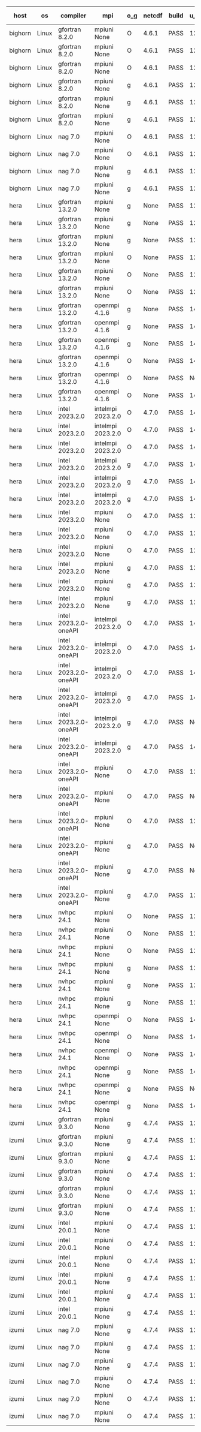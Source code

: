 

| host     | os       | compiler                              | mpi                      | o_g        | netcdf        | build       | u_pass          | u_fail          | s_pass            | s_fail            | e_pass             | e_fail             | nuopc_pass       | nuopc_fail       | artifacts link          |
|----------|----------|---------------------------------------|--------------------------|------------|---------------|-------------|-----------------|-----------------|-------------------|-------------------|--------------------|--------------------|------------------|------------------|-------------------------|
| bighorn | Linux | gfortran 8.2.0 | mpiuni None  | O | 4.6.1  | PASS | 12564 | 0 | 9 | 0 | 43 | 0 | None | None | <a href="https://github.com/esmf-org/esmf-test-artifacts/tree/25e4cfe6df40dba571d2302b5d6ad1156e1f59e4/develop/gfortran/8.2.0/O/mpiuni/None" target="_blank">25e4cfe</a> | 
| bighorn | Linux | gfortran 8.2.0 | mpiuni None  | O | 4.6.1  | PASS | 12564 | 0 | 9 | 0 | 43 | 0 | None | None | <a href="https://github.com/esmf-org/esmf-test-artifacts/tree/5b9d632e09412238840bdaf9e919838585c080b0/develop/gfortran/8.2.0/O/mpiuni/None" target="_blank">5b9d632</a> | 
| bighorn | Linux | gfortran 8.2.0 | mpiuni None  | O | 4.6.1  | PASS | 12564 | 0 | 9 | 0 | 43 | 0 | None | None | <a href="https://github.com/esmf-org/esmf-test-artifacts/tree/ddb3f2302fcef81c4f9a777be6e044e3bea32c89/develop/gfortran/8.2.0/O/mpiuni/None" target="_blank">ddb3f23</a> | 
| bighorn | Linux | gfortran 8.2.0 | mpiuni None  | g | 4.6.1  | PASS | 12564 | 0 | 9 | 0 | 43 | 0 | None | None | <a href="https://github.com/esmf-org/esmf-test-artifacts/tree/04a88974da588b57545f5d406afee1dcaf309eb6/develop/gfortran/8.2.0/g/mpiuni/None" target="_blank">04a8897</a> | 
| bighorn | Linux | gfortran 8.2.0 | mpiuni None  | g | 4.6.1  | PASS | 12564 | 0 | 9 | 0 | 43 | 0 | None | None | <a href="https://github.com/esmf-org/esmf-test-artifacts/tree/7a3b5a92d0245ee7dbffb0e4524c014bb1fe4890/develop/gfortran/8.2.0/g/mpiuni/None" target="_blank">7a3b5a9</a> | 
| bighorn | Linux | gfortran 8.2.0 | mpiuni None  | g | 4.6.1  | PASS | 12564 | 0 | 9 | 0 | 43 | 0 | None | None | <a href="https://github.com/esmf-org/esmf-test-artifacts/tree/98788f7a238e79bd0fdb0b2a3c68cda86ba25f07/develop/gfortran/8.2.0/g/mpiuni/None" target="_blank">98788f7</a> | 
| bighorn | Linux | nag 7.0 | mpiuni None  | O | 4.6.1  | PASS | 12564 | 0 | 9 | 0 | 43 | 0 | None | None | <a href="https://github.com/esmf-org/esmf-test-artifacts/tree/3ea1023244f1502a1526bd7f1d886e842b174b06/develop/nag/7.0/O/mpiuni/None" target="_blank">3ea1023</a> | 
| bighorn | Linux | nag 7.0 | mpiuni None  | O | 4.6.1  | PASS | 12564 | 0 | 9 | 0 | 43 | 0 | None | None | <a href="https://github.com/esmf-org/esmf-test-artifacts/tree/fd783dbadc3db2d0212b0498c049d84645bececc/develop/nag/7.0/O/mpiuni/None" target="_blank">fd783db</a> | 
| bighorn | Linux | nag 7.0 | mpiuni None  | g | 4.6.1  | PASS | 12564 | 0 | 9 | 0 | 43 | 0 | None | None | <a href="https://github.com/esmf-org/esmf-test-artifacts/tree/529422841eaeafe4d07057e7aa9cdb04cfbfa7c4/develop/nag/7.0/g/mpiuni/None" target="_blank">5294228</a> | 
| bighorn | Linux | nag 7.0 | mpiuni None  | g | 4.6.1  | PASS | 12564 | 0 | 9 | 0 | 43 | 0 | None | None | <a href="https://github.com/esmf-org/esmf-test-artifacts/tree/e42fb8df65d283d5841031fa5a0363dc97d43b98/develop/nag/7.0/g/mpiuni/None" target="_blank">e42fb8d</a> | 
| hera | Linux | gfortran 13.2.0 | mpiuni None  | g | None  | PASS | 12564 | 0 | 9 | 0 | 43 | 0 | None | None | <a href="https://github.com/esmf-org/esmf-test-artifacts/tree/368d190220971af4ccdf8bb7ae449915197273f2/develop/gfortran/13.2.0/g/mpiuni/None" target="_blank">368d190</a> | 
| hera | Linux | gfortran 13.2.0 | mpiuni None  | g | None  | PASS | 12564 | 0 | 9 | 0 | 43 | 0 | None | None | <a href="https://github.com/esmf-org/esmf-test-artifacts/tree/78031b24af16515fab5db287dc0c2b5cc3836f0a/develop/gfortran/13.2.0/g/mpiuni/None" target="_blank">78031b2</a> | 
| hera | Linux | gfortran 13.2.0 | mpiuni None  | g | None  | PASS | 12564 | 0 | 9 | 0 | 43 | 0 | None | None | <a href="https://github.com/esmf-org/esmf-test-artifacts/tree/c428e272bc13789ccb1fb288949694cf4b9910aa/develop/gfortran/13.2.0/g/mpiuni/None" target="_blank">c428e27</a> | 
| hera | Linux | gfortran 13.2.0 | mpiuni None  | O | None  | PASS | 12564 | 0 | 9 | 0 | 43 | 0 | None | None | <a href="https://github.com/esmf-org/esmf-test-artifacts/tree/4df6ed7c57a1ffaae3a093f0aca5dc4a7b1e6853/develop/gfortran/13.2.0/O/mpiuni/None" target="_blank">4df6ed7</a> | 
| hera | Linux | gfortran 13.2.0 | mpiuni None  | O | None  | PASS | 12564 | 0 | 9 | 0 | 43 | 0 | None | None | <a href="https://github.com/esmf-org/esmf-test-artifacts/tree/eff9bfb1203a386f9defdf790811db8c366d449f/develop/gfortran/13.2.0/O/mpiuni/None" target="_blank">eff9bfb</a> | 
| hera | Linux | gfortran 13.2.0 | mpiuni None  | O | None  | PASS | 12564 | 0 | 9 | 0 | 43 | 0 | None | None | <a href="https://github.com/esmf-org/esmf-test-artifacts/tree/85f79cc6b1ce0202ea31366f52f8491f9ccb1343/develop/gfortran/13.2.0/O/mpiuni/None" target="_blank">85f79cc</a> | 
| hera | Linux | gfortran 13.2.0 | openmpi 4.1.6  | g | None  | PASS | 14235 | 0 | 51 | 0 | 81 | 0 | 57 | 0 | <a href="https://github.com/esmf-org/esmf-test-artifacts/tree/5f554b8ec97d6915350308e4a195a5493cf30ddc/develop/gfortran/13.2.0/g/openmpi/4.1.6" target="_blank">5f554b8</a> | 
| hera | Linux | gfortran 13.2.0 | openmpi 4.1.6  | g | None  | PASS | 14235 | 0 | 51 | 0 | 81 | 0 | 57 | 0 | <a href="https://github.com/esmf-org/esmf-test-artifacts/tree/2639f062c487d6602812c6c0ccec9df9828e8d59/develop/gfortran/13.2.0/g/openmpi/4.1.6" target="_blank">2639f06</a> | 
| hera | Linux | gfortran 13.2.0 | openmpi 4.1.6  | g | None  | PASS | 14235 | 0 | 51 | 0 | 81 | 0 | 57 | 0 | <a href="https://github.com/esmf-org/esmf-test-artifacts/tree/84900f12dc693e6a24134e62196f51b96cc443c8/develop/gfortran/13.2.0/g/openmpi/4.1.6" target="_blank">84900f1</a> | 
| hera | Linux | gfortran 13.2.0 | openmpi 4.1.6  | O | None  | PASS | 14235 | 0 | 51 | 0 | 81 | 0 | 57 | 0 | <a href="https://github.com/esmf-org/esmf-test-artifacts/tree/08df795679946a84c709853dba6a43801b878859/develop/gfortran/13.2.0/O/openmpi/4.1.6" target="_blank">08df795</a> | 
| hera | Linux | gfortran 13.2.0 | openmpi 4.1.6  | O | None  | PASS | None | None | None | None | None | None | None | None | <a href="https://github.com/esmf-org/esmf-test-artifacts/tree/9caccbf80497bc58bb7f7eb6d1b0abc0cafd08ca/develop/gfortran/13.2.0/O/openmpi/4.1.6" target="_blank">9caccbf</a> | 
| hera | Linux | gfortran 13.2.0 | openmpi 4.1.6  | O | None  | PASS | 14235 | 0 | 51 | 0 | 81 | 0 | 57 | 0 | <a href="https://github.com/esmf-org/esmf-test-artifacts/tree/dfcefb31c876d3a02d12c8ee2cca78767eb339fe/develop/gfortran/13.2.0/O/openmpi/4.1.6" target="_blank">dfcefb3</a> | 
| hera | Linux | intel 2023.2.0 | intelmpi 2023.2.0  | O | 4.7.0  | PASS | 14235 | 0 | 51 | 0 | 81 | 0 | 57 | 0 | <a href="https://github.com/esmf-org/esmf-test-artifacts/tree/41ca4ecc605713aa4c7029d8c4abfa8ecdd482c2/develop/intel/2023.2.0/O/intelmpi/2023.2.0" target="_blank">41ca4ec</a> | 
| hera | Linux | intel 2023.2.0 | intelmpi 2023.2.0  | O | 4.7.0  | PASS | 14235 | 0 | 51 | 0 | 81 | 0 | 57 | 0 | <a href="https://github.com/esmf-org/esmf-test-artifacts/tree/eb91a9e84492d206cf0e292c91cba98d7ad0e846/develop/intel/2023.2.0/O/intelmpi/2023.2.0" target="_blank">eb91a9e</a> | 
| hera | Linux | intel 2023.2.0 | intelmpi 2023.2.0  | O | 4.7.0  | PASS | 14235 | 0 | 51 | 0 | 81 | 0 | 57 | 0 | <a href="https://github.com/esmf-org/esmf-test-artifacts/tree/eebfba5be5e88221d1c95437404599b01a2cfeb9/develop/intel/2023.2.0/O/intelmpi/2023.2.0" target="_blank">eebfba5</a> | 
| hera | Linux | intel 2023.2.0 | intelmpi 2023.2.0  | g | 4.7.0  | PASS | 14235 | 0 | 51 | 0 | 81 | 0 | 57 | 0 | <a href="https://github.com/esmf-org/esmf-test-artifacts/tree/22a60b084a3ad29db541cc239d185678268bc2bf/develop/intel/2023.2.0/g/intelmpi/2023.2.0" target="_blank">22a60b0</a> | 
| hera | Linux | intel 2023.2.0 | intelmpi 2023.2.0  | g | 4.7.0  | PASS | 14235 | 0 | 51 | 0 | 81 | 0 | 57 | 0 | <a href="https://github.com/esmf-org/esmf-test-artifacts/tree/e44a38ce7ceb79890f217ac142970da04d8f3d92/develop/intel/2023.2.0/g/intelmpi/2023.2.0" target="_blank">e44a38c</a> | 
| hera | Linux | intel 2023.2.0 | intelmpi 2023.2.0  | g | 4.7.0  | PASS | 14235 | 0 | 51 | 0 | 81 | 0 | 57 | 0 | <a href="https://github.com/esmf-org/esmf-test-artifacts/tree/3c370738966944042fbc2d5f29af5f185fd756e0/develop/intel/2023.2.0/g/intelmpi/2023.2.0" target="_blank">3c37073</a> | 
| hera | Linux | intel 2023.2.0 | mpiuni None  | O | 4.7.0  | PASS | 12564 | 0 | 9 | 0 | 43 | 0 | None | None | <a href="https://github.com/esmf-org/esmf-test-artifacts/tree/470f5f546bfbc35db6885654c11b20feedda1968/develop/intel/2023.2.0/O/mpiuni/None" target="_blank">470f5f5</a> | 
| hera | Linux | intel 2023.2.0 | mpiuni None  | O | 4.7.0  | PASS | 12564 | 0 | 9 | 0 | 43 | 0 | None | None | <a href="https://github.com/esmf-org/esmf-test-artifacts/tree/24f6376191c61a8cf2bf90a2150f11695e102ba9/develop/intel/2023.2.0/O/mpiuni/None" target="_blank">24f6376</a> | 
| hera | Linux | intel 2023.2.0 | mpiuni None  | O | 4.7.0  | PASS | 12564 | 0 | 9 | 0 | 43 | 0 | None | None | <a href="https://github.com/esmf-org/esmf-test-artifacts/tree/5bfbcb2b6d39eeb2f9d70f4633f67463f3ed5e61/develop/intel/2023.2.0/O/mpiuni/None" target="_blank">5bfbcb2</a> | 
| hera | Linux | intel 2023.2.0 | mpiuni None  | g | 4.7.0  | PASS | 12564 | 0 | 9 | 0 | 43 | 0 | None | None | <a href="https://github.com/esmf-org/esmf-test-artifacts/tree/03305e00168802cb285174a7a4404cdd89bbc9a8/develop/intel/2023.2.0/g/mpiuni/None" target="_blank">03305e0</a> | 
| hera | Linux | intel 2023.2.0 | mpiuni None  | g | 4.7.0  | PASS | 12564 | 0 | 9 | 0 | 43 | 0 | None | None | <a href="https://github.com/esmf-org/esmf-test-artifacts/tree/b8296ef18b671f7556f21c34a44ac9c20cd22a64/develop/intel/2023.2.0/g/mpiuni/None" target="_blank">b8296ef</a> | 
| hera | Linux | intel 2023.2.0 | mpiuni None  | g | 4.7.0  | PASS | 12564 | 0 | 9 | 0 | 43 | 0 | None | None | <a href="https://github.com/esmf-org/esmf-test-artifacts/tree/32074845b75f61ba26e2a8f912bfd1b4ac2e05b7/develop/intel/2023.2.0/g/mpiuni/None" target="_blank">3207484</a> | 
| hera | Linux | intel 2023.2.0-oneAPI | intelmpi 2023.2.0  | O | 4.7.0  | PASS | 14235 | 0 | 50 | 1 | 81 | 0 | 57 | 0 | <a href="https://github.com/esmf-org/esmf-test-artifacts/tree/136589d5e4ad248b71c6e64bcce102d5581cca4f/develop/intel/2023.2.0-oneAPI/O/intelmpi/2023.2.0" target="_blank">136589d</a> | 
| hera | Linux | intel 2023.2.0-oneAPI | intelmpi 2023.2.0  | O | 4.7.0  | PASS | 14235 | 0 | 50 | 1 | 81 | 0 | 57 | 0 | <a href="https://github.com/esmf-org/esmf-test-artifacts/tree/8122f36599f17765840f4afffbaee26500a67151/develop/intel/2023.2.0-oneAPI/O/intelmpi/2023.2.0" target="_blank">8122f36</a> | 
| hera | Linux | intel 2023.2.0-oneAPI | intelmpi 2023.2.0  | O | 4.7.0  | PASS | 14235 | 0 | 50 | 1 | 81 | 0 | 57 | 0 | <a href="https://github.com/esmf-org/esmf-test-artifacts/tree/fd16d6295ec0329b8c8dc72df08faf923139830d/develop/intel/2023.2.0-oneAPI/O/intelmpi/2023.2.0" target="_blank">fd16d62</a> | 
| hera | Linux | intel 2023.2.0-oneAPI | intelmpi 2023.2.0  | g | 4.7.0  | PASS | 14235 | 0 | 51 | 0 | 81 | 0 | 57 | 0 | <a href="https://github.com/esmf-org/esmf-test-artifacts/tree/9b35bb7bd8c815f9193234ff80bbffc895c57dba/develop/intel/2023.2.0-oneAPI/g/intelmpi/2023.2.0" target="_blank">9b35bb7</a> | 
| hera | Linux | intel 2023.2.0-oneAPI | intelmpi 2023.2.0  | g | 4.7.0  | PASS | None | None | None | None | None | None | None | None | <a href="https://github.com/esmf-org/esmf-test-artifacts/tree/e7e509446edf098a050a707ccd8ca59693fa58dd/develop/intel/2023.2.0-oneAPI/g/intelmpi/2023.2.0" target="_blank">e7e5094</a> | 
| hera | Linux | intel 2023.2.0-oneAPI | intelmpi 2023.2.0  | g | 4.7.0  | PASS | 14235 | 0 | 51 | 0 | 81 | 0 | 57 | 0 | <a href="https://github.com/esmf-org/esmf-test-artifacts/tree/740a85ca20af1050c740fbaebf1c60ad017f6f73/develop/intel/2023.2.0-oneAPI/g/intelmpi/2023.2.0" target="_blank">740a85c</a> | 
| hera | Linux | intel 2023.2.0-oneAPI | mpiuni None  | O | 4.7.0  | PASS | 12564 | 0 | 9 | 0 | 43 | 0 | None | None | <a href="https://github.com/esmf-org/esmf-test-artifacts/tree/e125758698bae6edbb8300df017d914130ca4c11/develop/intel/2023.2.0-oneAPI/O/mpiuni/None" target="_blank">e125758</a> | 
| hera | Linux | intel 2023.2.0-oneAPI | mpiuni None  | O | 4.7.0  | PASS | None | None | None | None | None | None | None | None | <a href="https://github.com/esmf-org/esmf-test-artifacts/tree/1878d0512364541474ecf08c0ff67acf8cfd0298/develop/intel/2023.2.0-oneAPI/O/mpiuni/None" target="_blank">1878d05</a> | 
| hera | Linux | intel 2023.2.0-oneAPI | mpiuni None  | O | 4.7.0  | PASS | 12564 | 0 | 9 | 0 | 43 | 0 | None | None | <a href="https://github.com/esmf-org/esmf-test-artifacts/tree/294bae2217d8cc3c9582ebcec3cb594427fb784d/develop/intel/2023.2.0-oneAPI/O/mpiuni/None" target="_blank">294bae2</a> | 
| hera | Linux | intel 2023.2.0-oneAPI | mpiuni None  | g | 4.7.0  | PASS | None | None | None | None | None | None | None | None | <a href="https://github.com/esmf-org/esmf-test-artifacts/tree/492be934e0edebf6635dceaf6e6c5ac33f5cd4ab/develop/intel/2023.2.0-oneAPI/g/mpiuni/None" target="_blank">492be93</a> | 
| hera | Linux | intel 2023.2.0-oneAPI | mpiuni None  | g | 4.7.0  | PASS | None | None | None | None | None | None | None | None | <a href="https://github.com/esmf-org/esmf-test-artifacts/tree/23199217eb1c0b17038d01ddcfbe16779a3a37dc/develop/intel/2023.2.0-oneAPI/g/mpiuni/None" target="_blank">2319921</a> | 
| hera | Linux | intel 2023.2.0-oneAPI | mpiuni None  | g | 4.7.0  | PASS | 12564 | 0 | 9 | 0 | 43 | 0 | None | None | <a href="https://github.com/esmf-org/esmf-test-artifacts/tree/6e09b22eb22f3bc59ec1b2e6d7e029617a9563d1/develop/intel/2023.2.0-oneAPI/g/mpiuni/None" target="_blank">6e09b22</a> | 
| hera | Linux | nvhpc 24.1 | mpiuni None  | O | None  | PASS | 12564 | 0 | 9 | 0 | 43 | 0 | None | None | <a href="https://github.com/esmf-org/esmf-test-artifacts/tree/98cd2bfbb854f49063a652cd24a1a9617e988297/develop/nvhpc/24.1/O/mpiuni/None" target="_blank">98cd2bf</a> | 
| hera | Linux | nvhpc 24.1 | mpiuni None  | O | None  | PASS | 12564 | 0 | 9 | 0 | 43 | 0 | None | None | <a href="https://github.com/esmf-org/esmf-test-artifacts/tree/df5126bc093197245647baeddfedc4ec91b9dd03/develop/nvhpc/24.1/O/mpiuni/None" target="_blank">df5126b</a> | 
| hera | Linux | nvhpc 24.1 | mpiuni None  | O | None  | PASS | 12564 | 0 | 9 | 0 | 43 | 0 | None | None | <a href="https://github.com/esmf-org/esmf-test-artifacts/tree/c7954ebffbbc87f5dd0e634e832b8e9b23f6421d/develop/nvhpc/24.1/O/mpiuni/None" target="_blank">c7954eb</a> | 
| hera | Linux | nvhpc 24.1 | mpiuni None  | g | None  | PASS | 12564 | 0 | 9 | 0 | 43 | 0 | None | None | <a href="https://github.com/esmf-org/esmf-test-artifacts/tree/98da161279d1f5da2cb068e3a86c1a9875319f68/develop/nvhpc/24.1/g/mpiuni/None" target="_blank">98da161</a> | 
| hera | Linux | nvhpc 24.1 | mpiuni None  | g | None  | PASS | 12564 | 0 | 9 | 0 | 43 | 0 | None | None | <a href="https://github.com/esmf-org/esmf-test-artifacts/tree/0aada6d217c4da5ac57419d0107e3f329d8bbceb/develop/nvhpc/24.1/g/mpiuni/None" target="_blank">0aada6d</a> | 
| hera | Linux | nvhpc 24.1 | mpiuni None  | g | None  | PASS | 12564 | 0 | 9 | 0 | 43 | 0 | None | None | <a href="https://github.com/esmf-org/esmf-test-artifacts/tree/a5b1cc513f5e5e006659606cdcc6774281b90165/develop/nvhpc/24.1/g/mpiuni/None" target="_blank">a5b1cc5</a> | 
| hera | Linux | nvhpc 24.1 | openmpi None  | O | None  | PASS | 14235 | 0 | 51 | 0 | 81 | 0 | 57 | 0 | <a href="https://github.com/esmf-org/esmf-test-artifacts/tree/4978df81f186baf574d887da45f39a873ae99d75/develop/nvhpc/24.1/O/openmpi/None" target="_blank">4978df8</a> | 
| hera | Linux | nvhpc 24.1 | openmpi None  | O | None  | PASS | 14235 | 0 | 51 | 0 | 81 | 0 | 57 | 0 | <a href="https://github.com/esmf-org/esmf-test-artifacts/tree/e7e75096fa3a0fc93cbd5cbea48f561bdf7a3981/develop/nvhpc/24.1/O/openmpi/None" target="_blank">e7e7509</a> | 
| hera | Linux | nvhpc 24.1 | openmpi None  | O | None  | PASS | 14235 | 0 | 51 | 0 | 81 | 0 | 57 | 0 | <a href="https://github.com/esmf-org/esmf-test-artifacts/tree/e6b314b2c1cdbcf6ba131d4b60c79acea15a13f6/develop/nvhpc/24.1/O/openmpi/None" target="_blank">e6b314b</a> | 
| hera | Linux | nvhpc 24.1 | openmpi None  | g | None  | PASS | 14235 | 0 | 51 | 0 | 81 | 0 | 57 | 0 | <a href="https://github.com/esmf-org/esmf-test-artifacts/tree/fdeeac06b298533ee77756c31f338b59f1b66105/develop/nvhpc/24.1/g/openmpi/None" target="_blank">fdeeac0</a> | 
| hera | Linux | nvhpc 24.1 | openmpi None  | g | None  | PASS | None | None | None | None | None | None | None | None | <a href="https://github.com/esmf-org/esmf-test-artifacts/tree/22308dce071372c077974c3b4986a1f18ac5dc11/develop/nvhpc/24.1/g/openmpi/None" target="_blank">22308dc</a> | 
| hera | Linux | nvhpc 24.1 | openmpi None  | g | None  | PASS | 14235 | 0 | 51 | 0 | 81 | 0 | 57 | 0 | <a href="https://github.com/esmf-org/esmf-test-artifacts/tree/a1d01ba8f45f9df4fa8c0bc039bdeef25a74fb65/develop/nvhpc/24.1/g/openmpi/None" target="_blank">a1d01ba</a> | 
| izumi | Linux | gfortran 9.3.0 | mpiuni None  | g | 4.7.4  | PASS | 12564 | 0 | 9 | 0 | 43 | 0 | None | None | <a href="https://github.com/esmf-org/esmf-test-artifacts/tree/7a0c28b7136777085235508b750c9d3d2f82251a/develop/gfortran/9.3.0/g/mpiuni/None" target="_blank">7a0c28b</a> | 
| izumi | Linux | gfortran 9.3.0 | mpiuni None  | g | 4.7.4  | PASS | 12564 | 0 | 9 | 0 | 43 | 0 | None | None | <a href="https://github.com/esmf-org/esmf-test-artifacts/tree/72236e14c7c802e05ecb75812a975e6e92190058/develop/gfortran/9.3.0/g/mpiuni/None" target="_blank">72236e1</a> | 
| izumi | Linux | gfortran 9.3.0 | mpiuni None  | g | 4.7.4  | PASS | 12564 | 0 | 9 | 0 | 43 | 0 | None | None | <a href="https://github.com/esmf-org/esmf-test-artifacts/tree/0f911f5c67bfc4605a38efff9097677f141d55ec/develop/gfortran/9.3.0/g/mpiuni/None" target="_blank">0f911f5</a> | 
| izumi | Linux | gfortran 9.3.0 | mpiuni None  | O | 4.7.4  | PASS | 12564 | 0 | 9 | 0 | 43 | 0 | None | None | <a href="https://github.com/esmf-org/esmf-test-artifacts/tree/d6f2b97453392461b6d1b615389fec74af931aeb/develop/gfortran/9.3.0/O/mpiuni/None" target="_blank">d6f2b97</a> | 
| izumi | Linux | gfortran 9.3.0 | mpiuni None  | O | 4.7.4  | PASS | 12564 | 0 | 9 | 0 | 43 | 0 | None | None | <a href="https://github.com/esmf-org/esmf-test-artifacts/tree/2e3fcc6e95638ab397757a27e1d71398f6d595a9/develop/gfortran/9.3.0/O/mpiuni/None" target="_blank">2e3fcc6</a> | 
| izumi | Linux | gfortran 9.3.0 | mpiuni None  | O | 4.7.4  | PASS | 12564 | 0 | 9 | 0 | 43 | 0 | None | None | <a href="https://github.com/esmf-org/esmf-test-artifacts/tree/defc76605ce657cded6b5a7a73de0920c10bfc21/develop/gfortran/9.3.0/O/mpiuni/None" target="_blank">defc766</a> | 
| izumi | Linux | intel 20.0.1 | mpiuni None  | O | 4.7.4  | PASS | 12564 | 0 | 9 | 0 | 43 | 0 | None | None | <a href="https://github.com/esmf-org/esmf-test-artifacts/tree/6791ad947163414f8eeac0bde39cbd19d18e5a76/develop/intel/20.0.1/O/mpiuni/None" target="_blank">6791ad9</a> | 
| izumi | Linux | intel 20.0.1 | mpiuni None  | O | 4.7.4  | PASS | 12564 | 0 | 9 | 0 | 43 | 0 | None | None | <a href="https://github.com/esmf-org/esmf-test-artifacts/tree/3c128f4c5080a5359d2d11506a2f86184b2e53d0/develop/intel/20.0.1/O/mpiuni/None" target="_blank">3c128f4</a> | 
| izumi | Linux | intel 20.0.1 | mpiuni None  | O | 4.7.4  | PASS | 12564 | 0 | 9 | 0 | 43 | 0 | None | None | <a href="https://github.com/esmf-org/esmf-test-artifacts/tree/fc1bfc04b74698960a062fc4b7e0df05343f527c/develop/intel/20.0.1/O/mpiuni/None" target="_blank">fc1bfc0</a> | 
| izumi | Linux | intel 20.0.1 | mpiuni None  | g | 4.7.4  | PASS | 12564 | 0 | 9 | 0 | 43 | 0 | None | None | <a href="https://github.com/esmf-org/esmf-test-artifacts/tree/176b7142466a5d13890bea8812f3da95e4b30bb5/develop/intel/20.0.1/g/mpiuni/None" target="_blank">176b714</a> | 
| izumi | Linux | intel 20.0.1 | mpiuni None  | g | 4.7.4  | PASS | 12564 | 0 | 9 | 0 | 43 | 0 | None | None | <a href="https://github.com/esmf-org/esmf-test-artifacts/tree/1159977570cd0f5bf2b4e34927846762ccab90cf/develop/intel/20.0.1/g/mpiuni/None" target="_blank">1159977</a> | 
| izumi | Linux | intel 20.0.1 | mpiuni None  | g | 4.7.4  | PASS | 12564 | 0 | 9 | 0 | 43 | 0 | None | None | <a href="https://github.com/esmf-org/esmf-test-artifacts/tree/037c0175a755892d2642b50065f053b88f00d772/develop/intel/20.0.1/g/mpiuni/None" target="_blank">037c017</a> | 
| izumi | Linux | nag 7.0 | mpiuni None  | g | 4.7.4  | PASS | 12564 | 0 | 9 | 0 | 43 | 0 | None | None | <a href="https://github.com/esmf-org/esmf-test-artifacts/tree/eb3b9dfa1328dad63f41b26c26391ba46ec8335c/develop/nag/7.0/g/mpiuni/None" target="_blank">eb3b9df</a> | 
| izumi | Linux | nag 7.0 | mpiuni None  | g | 4.7.4  | PASS | 12564 | 0 | 9 | 0 | 43 | 0 | None | None | <a href="https://github.com/esmf-org/esmf-test-artifacts/tree/fd9a7ad578864443592a0e4131bf4f83fc291fa3/develop/nag/7.0/g/mpiuni/None" target="_blank">fd9a7ad</a> | 
| izumi | Linux | nag 7.0 | mpiuni None  | g | 4.7.4  | PASS | 12564 | 0 | 9 | 0 | 43 | 0 | None | None | <a href="https://github.com/esmf-org/esmf-test-artifacts/tree/beae2971ba144b3a3fd04a50a6689f29e4c969e0/develop/nag/7.0/g/mpiuni/None" target="_blank">beae297</a> | 
| izumi | Linux | nag 7.0 | mpiuni None  | O | 4.7.4  | PASS | 12564 | 0 | 9 | 0 | 43 | 0 | None | None | <a href="https://github.com/esmf-org/esmf-test-artifacts/tree/815b7ba6b902efe2a3dc01d761436057fb9b22f7/develop/nag/7.0/O/mpiuni/None" target="_blank">815b7ba</a> | 
| izumi | Linux | nag 7.0 | mpiuni None  | O | 4.7.4  | PASS | 12564 | 0 | 9 | 0 | 43 | 0 | None | None | <a href="https://github.com/esmf-org/esmf-test-artifacts/tree/6674e1e429fd43094498491f64fd1e15a4311df1/develop/nag/7.0/O/mpiuni/None" target="_blank">6674e1e</a> | 
| izumi | Linux | nag 7.0 | mpiuni None  | O | 4.7.4  | PASS | 12564 | 0 | 9 | 0 | 43 | 0 | None | None | <a href="https://github.com/esmf-org/esmf-test-artifacts/tree/d1d8e79a5d11d81c5791cd7ad9a5a025b995e880/develop/nag/7.0/O/mpiuni/None" target="_blank">d1d8e79</a> | 
